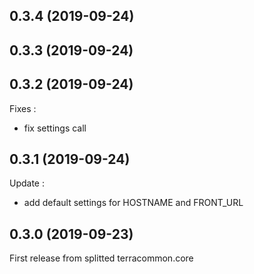 0.3.4  (2019-09-24)
-------------------

0.3.3  (2019-09-24)
-------------------

0.3.2  (2019-09-24)
-------------------

Fixes :

* fix settings call

0.3.1  (2019-09-24)
-------------------

Update :

* add default settings for HOSTNAME and FRONT_URL

0.3.0  (2019-09-23)
-------------------

First release from splitted terracommon.core
